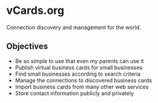 vCards.org
==========
Connection discovery and management for the world.

## Objectives
- Be so simple to use that even my parents can use it
- Publish virtual business cards for small businesses
- Find small businesses according to search criteria
- Manage the connections to discovered business cards
- Import business cards from many other web services
- Store contact information publicly and privately
